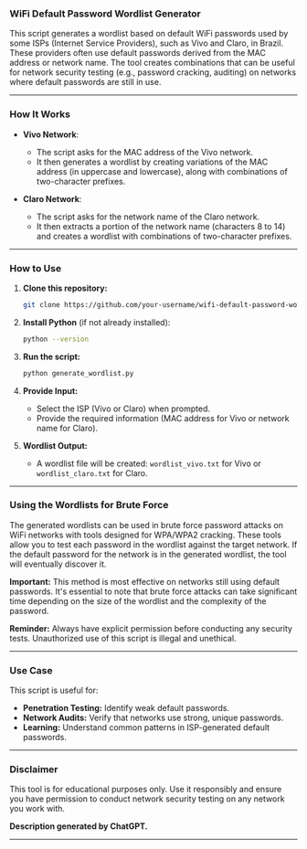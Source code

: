 
### **WiFi Default Password Wordlist Generator**  

This script generates a wordlist based on default WiFi passwords used by some ISPs (Internet Service Providers), such as Vivo and Claro, in Brazil. These providers often use default passwords derived from the MAC address or network name. The tool creates combinations that can be useful for network security testing (e.g., password cracking, auditing) on networks where default passwords are still in use.  

---

### **How It Works**  

- **Vivo Network**:  
  - The script asks for the MAC address of the Vivo network.  
  - It then generates a wordlist by creating variations of the MAC address (in uppercase and lowercase), along with combinations of two-character prefixes.  

- **Claro Network**:  
  - The script asks for the network name of the Claro network.  
  - It then extracts a portion of the network name (characters 8 to 14) and creates a wordlist with combinations of two-character prefixes.  

---

### **How to Use**  

1. **Clone this repository:**  

   ```bash
   git clone https://github.com/your-username/wifi-default-password-wordlist-generator.git](https://github.com/Fusion1449/wifi-default-password-wordlist-generator/
   ```  

2. **Install Python** (if not already installed):  

   ```bash
   python --version
   ```  

3. **Run the script:**  

   ```bash
   python generate_wordlist.py
   ```  

4. **Provide Input:**  
   - Select the ISP (Vivo or Claro) when prompted.  
   - Provide the required information (MAC address for Vivo or network name for Claro).  

5. **Wordlist Output:**  
   - A wordlist file will be created: `wordlist_vivo.txt` for Vivo or `wordlist_claro.txt` for Claro.  

---

### **Using the Wordlists for Brute Force**  

The generated wordlists can be used in brute force password attacks on WiFi networks with tools designed for WPA/WPA2 cracking. These tools allow you to test each password in the wordlist against the target network. If the default password for the network is in the generated wordlist, the tool will eventually discover it.  

**Important:** This method is most effective on networks still using default passwords. It's essential to note that brute force attacks can take significant time depending on the size of the wordlist and the complexity of the password.  

**Reminder:** Always have explicit permission before conducting any security tests. Unauthorized use of this script is illegal and unethical.  

---

### **Use Case**  

This script is useful for:  
- **Penetration Testing:** Identify weak default passwords.  
- **Network Audits:** Verify that networks use strong, unique passwords.  
- **Learning:** Understand common patterns in ISP-generated default passwords.  

---

### **Disclaimer**  

This tool is for educational purposes only. Use it responsibly and ensure you have permission to conduct network security testing on any network you work with.  

**Description generated by ChatGPT.**  

--- 
